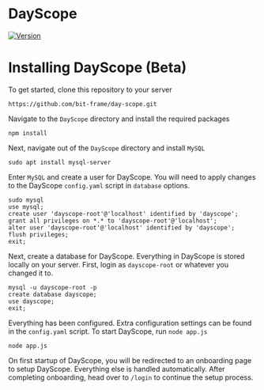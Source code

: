# DayScope
[![Version](https://img.shields.io/badge/DayScope-2024.12-blue)](https://github.com/bit-frame/day-scope/releases/tag/v2024.12)

# Installing DayScope (Beta)
To get started, clone this repository to your server
```
https://github.com/bit-frame/day-scope.git
```
Navigate to the ``DayScope`` directory and install the required packages
```
npm install
```
Next, navigate out of the ``DayScope`` directory and install ``MySQL``
```
sudo apt install mysql-server
```
Enter ``MySQL`` and create a user for DayScope. You will need to apply changes to the DayScope ``config.yaml`` script in ``database`` options.
```
sudo mysql
use mysql;
create user 'dayscope-root'@'localhost' identified by 'dayscope';
grant all privileges on *.* to 'dayscope-root'@'localhost';
alter user 'dayscope-root'@'localhost' identified by 'dayscope';
flush privileges;
exit;
```
Next, create a database for DayScope. Everything in DayScope is stored locally on your server.
First, login as ``dayscope-root`` or whatever you changed it to.
```
mysql -u dayscope-root -p
create database dayscope;
use dayscope;
exit;
```
Everything has been configured. Extra configuration settings can be found in the ``config.yaml`` script.
To start DayScope, run ``node app.js``
```
node app.js
```
On first startup of DayScope, you will be redirected to an onboarding page to setup DayScope. Everything else is handled automatically.
After completing onboarding, head over to ``/login`` to continue the setup process.
